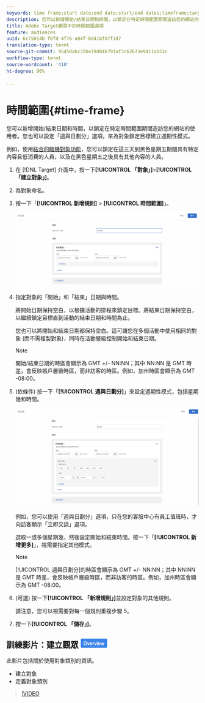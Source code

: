 ```yaml
---
keywords: time frame;start date;end date;start/end dates;timeframe;target schedule;week parting;day parting;parting
description: 您可以新增開始/結束日期和時間，以鎖定在特定時間範圍期間造訪您的網站的使用者。您也可以設定「週與日劃分」選項，來為對象鎖定目標建立週期性模式。
title: Adobe Target觀眾中的時間範圍選項
feature: audiences
uuid: 6c75014b-f0fd-4f76-a84f-b841bf87f1d7
translation-type: tm+mt
source-git-commit: 95450abc32be19d04b791af3c62673e9411ab53c
workflow-type: tm+mt
source-wordcount: '410'
ht-degree: 96%

---
```



# 時間範圍{#time-frame}

您可以新增開始/結束日期和時間，以鎖定在特定時間範圍期間造訪您的網站的使用者。您也可以設定「週與日劃分」選項，來為對象鎖定目標建立週期性模式。

例如，使用[結合的臨機對象功能](/help/c-target/combining-multiple-audiences.md#concept_A7386F1EA4394BD2AB72399C225981E5)，您可以鎖定在這三天到黑色星期五期間具有特定內容且低消費的人員，以及在黑色星期五之後具有其他內容的人員。

1. 在 [!DNL Target] 介面中，按一下&#x200B;**[!UICONTROL 「對象」]**>**[!UICONTROL 「建立對象」]**。
1. 為對象命名。
1. 按一下「**[!UICONTROL 新增規則]** > **[!UICONTROL 時間範圍]**」。

   ![](assets/target_timeframe_dialog.png)

1. 指定對象的「開始」和「結束」日期與時間。

   將開始日期保持空白，以根據活動的排程來鎖定目標。將結束日期保持空白，以繼續鎖定目標直到活動的結束日期和時間為止。

   您也可以將開始和結束日期都保持空白。這可讓您在多個活動中使用相同的對象 (而不需複製對象)，同時在活動層級控制開始和結束日期。

   >[!NOTE]
   >
   >開始/結束日期的時區會顯示為 GMT +/- NN:NN；其中 NN:NN 是 GMT 時差，會反映帳戶層級時區，而非訪客的時區。例如，加州時區會顯示為 GMT -08:00。

1. (依條件) 按一下「**[!UICONTROL 週與日劃分]**」來設定週期性模式，包括星期幾和時間。

   ![週與日劃分](assets/week_and_day_parting.png)

   例如，您可以使用「週與日劃分」選項，只在您的客服中心有員工值班時，才向訪客顯示「立即交談」選項。

   選取一或多個星期幾，然後設定開始和結束時間。按一下「**[!UICONTROL 新增更多]**」，視需要指定其他模式。

   >[!NOTE]
   >
   >[!UICONTROL 週與日劃分]的時區會顯示為 GMT +/- NN:NN；其中 NN:NN 是 GMT 時差，會反映帳戶層級時區，而非訪客的時區。例如，加州時區會顯示為 GMT -08:00。

1. (可選) 按一下&#x200B;**[!UICONTROL 「新增規則」]**&#x200B;並設定對象的其他規則。

   請注意，您可以視需要對每一個規則重複步驟 5。

1. 按一下&#x200B;**[!UICONTROL 「儲存」]**。

## 訓練影片：建立觀眾 ![概述徽章](/help/assets/overview.png)

此影片包括關於使用對象類別的資訊。

* 建立對象
* 定義對象類別

>[!VIDEO](https://video.tv.adobe.com/v/17392)
